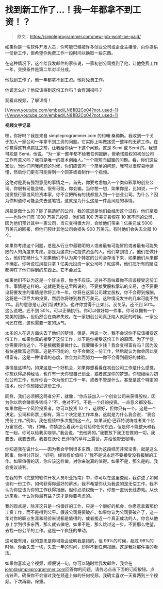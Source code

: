 # 找到新工作了…！我一年都拿不到工资！？

> 原文：<https://simpleprogrammer.com/new-job-wont-be-paid/>

如果你是一名软件开发人员，你可能已经被许多创业公司或企业主接洽，向你提供一份新工作，但希望你免费工作一段时间以换取一些东西。

在这种情况下，这个给我发邮件的家伙说，一家初创公司找到了他，让他免费工作一年，交换条件是第二年对半分成。

他找到工作了。他一年都拿不到工资。他将免费工作。

他该怎么办？他应该得到这份工作吗？会有回报吗？

观看此视频，了解详情！

[//www.youtube.com/embed/LN81lB2Co04?not_used=1](//www.youtube.com/embed/LN81lB2Co04?not_used=1)

**视频文字记录**

嘿，你好吗？我是来自 simpleprogrammer.com 的约翰·桑梅斯。我收到一个关于加入一家公司一年拿不到工资的问题。它实际上叫做接受一整年的无薪工作。在你觉得这有点疯狂之前，让我给你读一下这个问题。这是 Semi 或 Semi 的。我想可能是 Semi，他说，“为一家一整年都不给我任何报酬，但承诺股权的初创公司工作有意义吗？我将是唯一的技术创始人。”一个简短而甜蜜的问题。看，你们这些家伙，当你们问我问题的时候，你们应该问一个简单的问题，我可以很容易地读懂，然后你们更有可能得到一个回答或者制作一个视频。

这绝对是我有强烈意见的事情之一。首先，你要考虑加入一个类似彩票的创业公司。你很有可能会输。很有可能，你会输。当你想一想，如果你是，比如说，一个投资银行家或风险资本家，你不会把所有的钱都投入到一个创业公司。为什么？因为你知道你可能会失去这笔钱。这就是为什么这是一件高风险的事情。

风投是做什么的？除了挑选好的公司，我的意思是他们会经历这个过程。他们拿着——也许他们有 1000 万美元投资，他们把 100 万美元投资在 10 家不同的公司，因为他们预计其中一家公司，当它变得很大时，会给他们带来 1 亿美元或 5000 万美元的回报，但他们预计其他公司会损失 900 万美元。有时他们会失去全部 10 个。

如果你考虑这个问题，总是从行业中最聪明的人或者最有可能冒险或者最有可能失败的人的角度来考虑。那是为这次行动提供资金的人。他们拿到钱了。他们在做什么，他们在赌什么？如果他们不认为某个特定的公司会存活下来，如果他们从来都不确定。你听说过风投只拿 1 亿美元投资一家公司吗？就这样，他们把所有的赌注都押在了他们得到的东西上。它不会发生

如果他们不认为这是一个好主意，你也不应该。这并不意味着你不应该接受这份工作。事情是这样的。这就是我在这里所说的。不要接受股权承诺的交易，也不要假设将要发生的事情是你将工作一年，你将在这家公司建立股权，你不会得到报酬，这将是一项巨大的投资，然后你将赚到数百万美元。这种情况发生的几率可能不到 1%。我的意思是让我们坦诚相待。也许你觉得不止如此。没关系。还不到 50%。这么说吧。还不到 50%。可以正确执行。你可以做好每一件事。你可以拥有一个完美的团队，但仍然会在商界失败。在一家初创公司真正陷入疯狂的时候，一家公司还在做，这也需要一定的运气。

太多的人在这方面失去了他们的梦想，但是，再说一次，我不会说你不应该接受这份工作。如果你真的接受了这份工作，以下是你接受这份工作的原因。为了学徒。你需要评估这个，不是根据我要做什么。我要赚多少钱？我会变得富有吗？因为没有快速致富这回事。这是不可能的。你不会做这一份工作，然后就认为你会因此变得富有。这是一种错误的态度，你会为此而努力——你不会得到最好的体验。

事情是这样的。如果这是一个好机会，如果你想看看在初创公司工作是什么感觉。你想获得那种经验，也许有一天你想自己创业，或者这是你的梦想。你想继续为初创公司工作，也许你会一次为他们工作一年，或者不管是什么，甚至是这个特定的技术。也许你想接受这份工作。

同样，我们必须把这两者分开，就像，“你应该加入一个创业公司来获得股权，因为你以后会赚很多钱吗？”不，绝对不行。不是一个好的投资。一点意义都没有。如果你是一个风险投资者，你可以投资 10 个，这很好，但你只有一个。这是一个决定。公司和彩票上都有。第二个决定是工作本身。这就是为什么我会说，“我会找份工作。”例如，我在视频中多次提到这一点。如果沃伦·巴菲特说嗨或者某个亿万富翁说，“嗨，约翰。你猜怎么着我不会付给你任何东西，但是你不能整天和我在一起，你可以给我买咖啡。”我会说，“去他妈的。”我要放下我正在做的一切，我要去，我要去做。我要在沃伦·巴菲特的草坪上露营，并给他带去咖啡。

你知道我在说什么——因为我会学到很多东西，因为这段经历非常宝贵。就是这么回事。你得分开说，“好吧。经验有价值吗？”我不是说永远不要接受没有报酬的工作。如果值得的话，你应该这样做。对你来说真的值得。如果不是，那么是的。我会提议谈判。

在我的书《完整的软件开发人员职业指南》中，你可以在这里查阅，我讲述了如何谈判一份工作，如何获得你最好的薪水。我不希望你认为我说的是无偿工作，我不认为你应该为你的工作获得报酬，但你必须权衡一下。你想一直玩长线游戏。从长远来看，什么对你最有益？这才是你要考虑的。

我的观点是，除非这只是一份很好的工作，只是一个很好的机会，你愿意拿着那份工资工作，而不是得到公平。假设公司将要破产。如果你认为公司要破产了，这一年对你的职业生涯和经验来说都是值得的，或者接近一个真正成功的人，你会从他身上学到很多东西，那么就去做吧。如果不是，那么跳过这一步。不要那么绝望，去找一份公平的工作。这是一个疯狂的举动。

这可能有用，我的意思是你可能会证明我是错的，但 99%的时候，超过 99%的时候，你会失去一切，失去一年的时间，却得不到任何报酬。这是我对那件事的看法。

如果你喜欢这个视频，顺便说一句，你可以随时给我发邮件，我会在[john@simpleprogrammer.com](mailto:john@simpleprogrammer.com)回答你的问题。请务必点击下面的订阅按钮。点击铃声，确保你不会错过我在频道上做的任何视频。我确实喜欢一天看两到三个视频。下次再聊。保重。